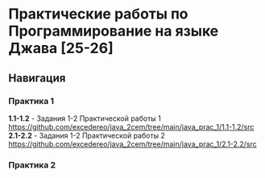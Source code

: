 # Практические работы по Программирование на языке Джава [25-26]
## Навигация
### Практика 1
**1.1-1.2** - Задания 1-2 Практической работы 1<br>
https://github.com/excedereo/java_2cem/tree/main/java_prac_1/1.1-1.2/src<br>
**2.1-2.2** - Задания 1-2 Практической работы 2<br>
https://github.com/excedereo/java_2cem/tree/main/java_prac_1/2.1-2.2/src<br>
### Практика 2
